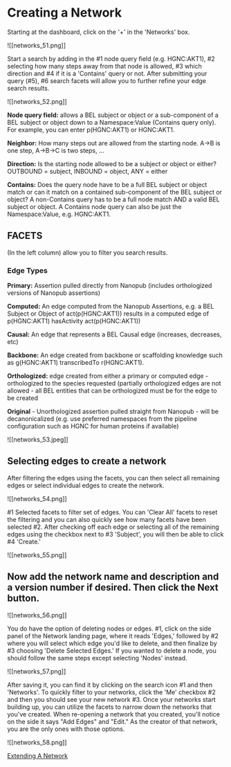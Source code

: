 # Creating a Network

Starting at the dashboard, click on the '+' in the 'Networks' box.

![[networks_51.png]]

   Start a search by adding in the #1 node query field (e.g. HGNC:AKT1), #2 selecting how many steps away from that node is allowed, #3 which direction and #4 if it is a 'Contains' query or not. After submitting your query (#5), #6 search facets will allow you to further refine your edge search results.

![[networks_52.png]]

**Node query field:**  allows a BEL subject or object or a sub-component of a BEL subject or object down to a Namespace:Value (Contains query only). For example, you can enter p(HGNC:AKT1) or HGNC:AKT1.

**Neighbor:**  How many steps out are allowed from the starting node. A->B is one step, A->B->C is two steps, ...

**Direction:**  Is the starting node allowed to be a subject or object or either? OUTBOUND = subject, INBOUND = object, ANY = either

**Contains:**  Does the query node have to be a full BEL subject or object match or can it match on a contained sub-component of the BEL subject or object? A non-Contains query has to be a full node match AND a valid BEL subject or object. A Contains node query can also be just the Namespace:Value, e.g. HGNC:AKT1.

## FACETS 
(In the left column) allow you to filter you search results.

###  Edge Types

**Primary:**  Assertion pulled directly from Nanopub (includes orthologized versions of Nanopub assertions)

**Computed:**  An edge computed from the Nanopub Assertions, e.g. a BEL Subject or Object of act(p(HGNC:AKT1)) results in a computed edge of p(HGNC:AKT1) hasActivity act(p(HGNC:AKT1))

**Causal:**  An edge that represents a BEL Causal edge (increases, decreases, etc)

**Backbone:**  An edge created from backbone or scaffolding knowledge such as g(HGNC:AKT1) transcribedTo r(HGNC:AKT1).

**Orthologized:**  edge created from either a primary or computed edge - orthologized to the species requested (partially orthologized edges are not allowed - all BEL entities that can be orthologized must be for the edge to be created

**Original**  - Unorthologized assertion pulled straight from Nanopub - will be decanonicalized (e.g. use preferred namespaces from the pipeline configuration such as HGNC for human proteins if available)

![[networks_53.jpeg]]

  ##  Selecting edges to create a network
After filtering the edges using the facets, you can then select all remaining edges or select individual edges to create the network.

![[networks_54.png]]

   #1 Selected facets to filter set of edges. You can 'Clear All' facets to reset the filtering and you can also quickly see how many facets have been selected #2. After checking off each edge or selecting all of the remaining edges using the checkbox next to #3 'Subject', you will then be able to click #4 'Create.'

![[networks_55.png]]

  ##  Now add the network name and description and a version number if desired. Then click the Next button.

![[networks_56.png]]

   You do have the option of deleting nodes or edges. #1, click on the side panel of the Network landing page, where it reads 'Edges,' followed by #2 where you will select which edge you'd like to delete, and then finalize by #3 choosing 'Delete Selected Edges.' If you wanted to delete a node, you should follow the same steps except selecting 'Nodes' instead.

![[networks_57.png]]

   After saving it, you can find it by clicking on the search icon #1 and then 'Networks'. To quickly filter to your networks, click the 'Me' checkbox #2 and then you should see your new network #3. Once your networks start building up, you can utilize the facets to narrow down the networks that you've created.
When re-opening a network that you created, you'll notice on the side it says "Add Edges" and "Edit." As the creator of that network, you are the only ones with those options.

![[networks_58.png]]
    
[Extending A Network](https://help.biodati.com/networks/creating-and-editing-networks/extending-a-network)
